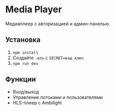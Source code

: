 # Media Player 
Медиаплеер с авторизацией и админ-панелью.

## Установка
1. `npm install`
2. Создайте `.env` с `SECRET=ваш_ключ`
3. `npm run dev`

## Функции
- Вход/выход
- Управление потоками и пользователями
- HLS-плеер с Ambilight